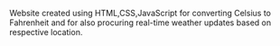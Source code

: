 Website created using HTML,CSS,JavaScript for converting Celsius to Fahrenheit and for also procuring real-time weather updates based on respective location.
